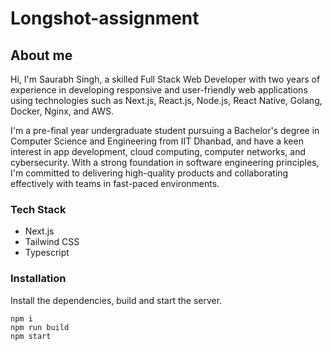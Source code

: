 # Longshot-assignment

## About me

Hi, I'm Saurabh Singh, a skilled Full Stack Web Developer with two years of experience in developing responsive and user-friendly web applications using technologies such as Next.js, React.js, Node.js, React Native, Golang, Docker, Nginx, and AWS.

I'm a pre-final year undergraduate student pursuing a Bachelor's degree in Computer Science and Engineering from IIT Dhanbad, and have a keen interest in app development, cloud computing, computer networks, and cybersecurity. With a strong foundation in software engineering principles, I'm committed to delivering high-quality products and collaborating effectively with teams in fast-paced environments.

### Tech Stack

-   Next.js
-   Tailwind CSS
-   Typescript

### Installation

Install the dependencies, build and start the server.

```
npm i
npm run build
npm start
```
